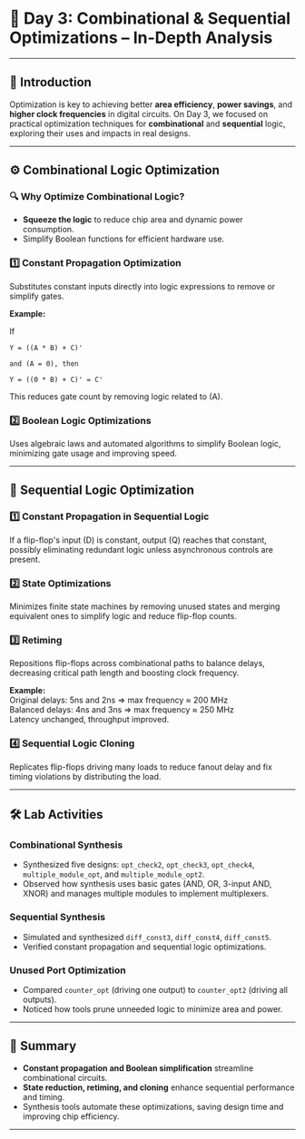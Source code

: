 # 🚀 Day 3: Combinational & Sequential Optimizations – In-Depth Analysis

---

## 🌟 Introduction

Optimization is key to achieving better **area efficiency**, **power savings**, and **higher clock frequencies** in digital circuits. On Day 3, we focused on practical optimization techniques for **combinational** and **sequential** logic, exploring their uses and impacts in real designs.

---

## ⚙️ Combinational Logic Optimization

### 🔍 Why Optimize Combinational Logic?

- **Squeeze the logic** to reduce chip area and dynamic power consumption.  
- Simplify Boolean functions for efficient hardware use.

### 1️⃣ Constant Propagation Optimization

Substitutes constant inputs directly into logic expressions to remove or simplify gates.

**Example:**  

If   
```
Y = ((A * B) + C)'

and (A = 0), then

Y = ((0 * B) + C)' = C'
```

This reduces gate count by removing logic related to \(A\).

### 2️⃣ Boolean Logic Optimizations

Uses algebraic laws and automated algorithms to simplify Boolean logic, minimizing gate usage and improving speed.

---

## 🔄 Sequential Logic Optimization

### 1️⃣ Constant Propagation in Sequential Logic

If a flip-flop's input \(D\) is constant, output \(Q\) reaches that constant, possibly eliminating redundant logic unless asynchronous controls are present.

### 2️⃣ State Optimizations

Minimizes finite state machines by removing unused states and merging equivalent ones to simplify logic and reduce flip-flop counts.

### 3️⃣ Retiming

Repositions flip-flops across combinational paths to balance delays, decreasing critical path length and boosting clock frequency.

**Example:**  
Original delays: 5ns and 2ns ⇒ max frequency ≈ 200 MHz  
Balanced delays: 4ns and 3ns ⇒ max frequency ≈ 250 MHz  
Latency unchanged, throughput improved.

### 4️⃣ Sequential Logic Cloning

Replicates flip-flops driving many loads to reduce fanout delay and fix timing violations by distributing the load.

---

## 🛠 Lab Activities

### Combinational Synthesis

- Synthesized five designs: `opt_check2`, `opt_check3`, `opt_check4`, `multiple_module_opt`, and `multiple_module_opt2`.
- Observed how synthesis uses basic gates (AND, OR, 3-input AND, XNOR) and manages multiple modules to implement multiplexers.

### Sequential Synthesis

- Simulated and synthesized `diff_const3`, `diff_const4`, `diff_const5`.
- Verified constant propagation and sequential logic optimizations.

### Unused Port Optimization

- Compared `counter_opt` (driving one output) to `counter_opt2` (driving all outputs).
- Noticed how tools prune unneeded logic to minimize area and power.

---

## 📌 Summary

- **Constant propagation and Boolean simplification** streamline combinational circuits.  
- **State reduction, retiming, and cloning** enhance sequential performance and timing.  
- Synthesis tools automate these optimizations, saving design time and improving chip efficiency.

---
